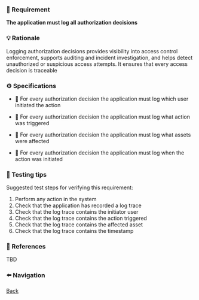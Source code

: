 ### 📌 Requirement
**The application must log all authorization decisions**


### 💡 Rationale 
Logging authorization decisions provides visibility into access control enforcement, supports auditing and incident investigation, and helps detect unauthorized or suspicious access attempts. It ensures that every access decision is traceable


### ⚙️ Specifications 

- 📘 For every authorization decision the application must log which user initiated the action   

- 📘 For every authorization decision the application must log what action was triggered 

- 📘 For every authorization decision the application must log what assets were affected 

- 📘 For every authorization decision the application must log when the action was initiated   


### 🧪 Testing tips 
Suggested test steps for verifying this requirement:
1. Perform any action in the system
2. Check that the application has recorded a log trace
3. Check that the log trace contains the initiator user 
4. Check that the log trace contains the action triggered
5. Check that the log trace contains the affected asset 
6. Check that the log trace contains the timestamp 


### 🔗 References 
TBD


### ⬅️ Navigation 

[Back](Readme.md)
